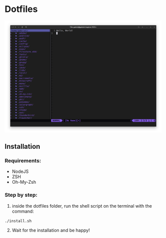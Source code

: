 # Dotfiles
![ScreenShot](./screenshot.png)

## Installation
### Requirements:
- NodeJS
- ZSH
- Oh-My-Zsh

### Step by step:
  1) inside the dotfiles folder, run the shell script on the terminal with the command: 
  ~~~shell
  ./install.sh
  ~~~
  2) Wait for the installation and be happy!
  